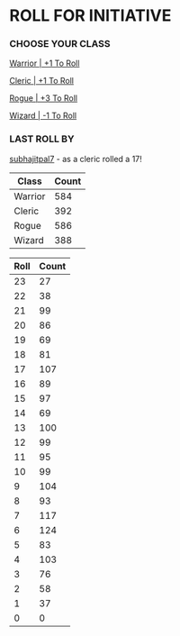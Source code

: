 # ROLL FOR INITIATIVE
### CHOOSE YOUR CLASS

[Warrior | +1 To Roll](https://github.com/benjaminsampica/benjaminsampica/issues/new?title=roll%7Cwarrior&body=Just+click+%27Submit+new+issue%27.)

[Cleric | +1 To Roll](https://github.com/benjaminsampica/benjaminsampica/issues/new?title=roll%7Ccleric&body=Just+click+%27Submit+new+issue%27.)

[Rogue | +3 To Roll](https://github.com/benjaminsampica/benjaminsampica/issues/new?title=roll%7Crogue&body=Just+click+%27Submit+new+issue%27.)

[Wizard | -1 To Roll](https://github.com/benjaminsampica/benjaminsampica/issues/new?title=roll%7Cwizard&body=Just+click+%27Submit+new+issue%27.)
### LAST ROLL BY
[subhajitpal7](https://www.github.com/subhajitpal7) - as a cleric rolled a 17!

|Class|Count|
|-|-|
|Warrior|584|
|Cleric|392|
|Rogue|586|
|Wizard|388|

|Roll|Count|
|-|-|
|23|27
|22|38
|21|99
|20|86
|19|69
|18|81
|17|107
|16|89
|15|97
|14|69
|13|100
|12|99
|11|95
|10|99
|9|104
|8|93
|7|117
|6|124
|5|83
|4|103
|3|76
|2|58
|1|37
|0|0
